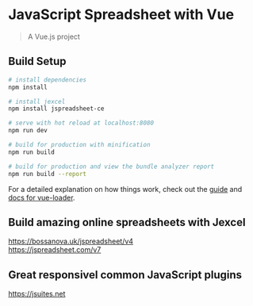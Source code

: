 # JavaScript Spreadsheet with Vue

> A Vue.js project

## Build Setup

``` bash
# install dependencies
npm install

# install jexcel
npm install jspreadsheet-ce

# serve with hot reload at localhost:8080
npm run dev

# build for production with minification
npm run build

# build for production and view the bundle analyzer report
npm run build --report
```

For a detailed explanation on how things work, check out the [guide](http://vuejs-templates.github.io/webpack/) and [docs for vue-loader](http://vuejs.github.io/vue-loader).

## Build amazing online spreadsheets with Jexcel
https://bossanova.uk/jspreadsheet/v4<br>
https://jspreadsheet.com/v7

## Great responsivel common JavaScript plugins
https://jsuites.net
